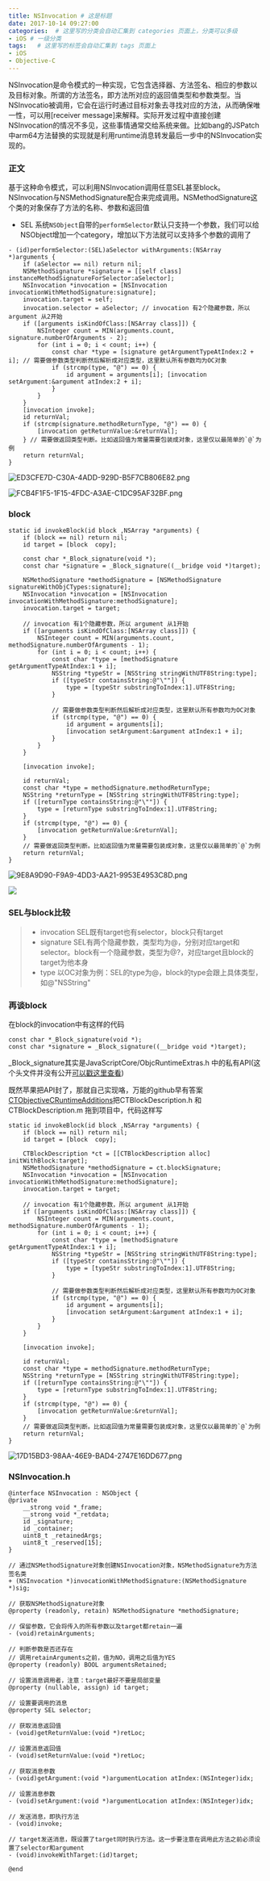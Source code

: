 ```yaml
---
title: NSInvocation # 这是标题
date: 2017-10-14 09:27:00
categories:  # 这里写的分类会自动汇集到 categories 页面上，分类可以多级
- iOS # 一级分类
tags:   # 这里写的标签会自动汇集到 tags 页面上
- iOS
- Objective-C
---
```

NSInvocation是命令模式的一种实现，它包含选择器、方法签名、相应的参数以及目标对象。所谓的方法签名，即方法所对应的返回值类型和参数类型。当NSInvocatio被调用，它会在运行时通过目标对象去寻找对应的方法，从而确保唯一性，可以用[receiver message]来解释。实际开发过程中直接创建NSInvocation的情况不多见，这些事情通常交给系统来做。比如bang的JSPatch中arm64方法替换的实现就是利用runtime消息转发最后一步中的NSInvocation实现的。
### 正文
基于这种命令模式，可以利用NSInvocation调用任意SEL甚至block。NSInvocation与NSMethodSignature配合来完成调用。NSMethodSignature这个类的对象保存了方法的名称、参数和返回值
- SEL
系统`NSObject`自带的`performSelector`默认只支持一个参数，我们可以给NSObject增加一个category，增加以下方法就可以支持多个参数的调用了

````
- (id)performSelector:(SEL)aSelector withArguments:(NSArray *)arguments {
    if (aSelector == nil) return nil;
    NSMethodSignature *signature = [[self class] instanceMethodSignatureForSelector:aSelector];
    NSInvocation *invocation = [NSInvocation invocationWithMethodSignature:signature];
    invocation.target = self;
    invocation.selector = aSelector; // invocation 有2个隐藏参数，所以 argument 从2开始
    if ([arguments isKindOfClass:[NSArray class]]) {
        NSInteger count = MIN(arguments.count, signature.numberOfArguments - 2);
        for (int i = 0; i < count; i++) {
            const char *type = [signature getArgumentTypeAtIndex:2 + i]; // 需要做参数类型判断然后解析成对应类型，这里默认所有参数均为OC对象
            if (strcmp(type, "@") == 0) {
                id argument = arguments[i]; [invocation setArgument:&argument atIndex:2 + i];
            }
        }
    }
    [invocation invoke];
    id returnVal;
    if (strcmp(signature.methodReturnType, "@") == 0) {
        [invocation getReturnValue:&returnVal];
    } // 需要做返回类型判断。比如返回值为常量需要包装成对象，这里仅以最简单的`@`为例
    return returnVal;
}
````
![ED3CFE7D-C30A-4ADD-929D-B5F7CB806E82.png](http://upload-images.jianshu.io/upload_images/6644906-b09479039ddf5488.png?imageMogr2/auto-orient/strip%7CimageView2/2/w/1240)

![FCB4F1F5-1F15-4FDC-A3AE-C1DC95AF32BF.png](http://upload-images.jianshu.io/upload_images/6644906-c1af7b09f14982c9.png?imageMogr2/auto-orient/strip%7CimageView2/2/w/1240)

### block
````
static id invokeBlock(id block ,NSArray *arguments) {
    if (block == nil) return nil;
    id target = [block  copy];

    const char *_Block_signature(void *);
    const char *signature = _Block_signature((__bridge void *)target);

    NSMethodSignature *methodSignature = [NSMethodSignature signatureWithObjCTypes:signature];
    NSInvocation *invocation = [NSInvocation invocationWithMethodSignature:methodSignature];
    invocation.target = target;

    // invocation 有1个隐藏参数，所以 argument 从1开始
    if ([arguments isKindOfClass:[NSArray class]]) {
        NSInteger count = MIN(arguments.count, methodSignature.numberOfArguments - 1);
        for (int i = 0; i < count; i++) {
            const char *type = [methodSignature getArgumentTypeAtIndex:1 + i];
            NSString *typeStr = [NSString stringWithUTF8String:type];
            if ([typeStr containsString:@"\""]) {
                type = [typeStr substringToIndex:1].UTF8String;
            }

            // 需要做参数类型判断然后解析成对应类型，这里默认所有参数均为OC对象
            if (strcmp(type, "@") == 0) {
                id argument = arguments[i];
                [invocation setArgument:&argument atIndex:1 + i];
            }
        }
    }

    [invocation invoke];

    id returnVal;
    const char *type = methodSignature.methodReturnType;
    NSString *returnType = [NSString stringWithUTF8String:type];
    if ([returnType containsString:@"\""]) {
        type = [returnType substringToIndex:1].UTF8String;
    }
    if (strcmp(type, "@") == 0) {
        [invocation getReturnValue:&returnVal];
    }
    // 需要做返回类型判断。比如返回值为常量需要包装成对象，这里仅以最简单的`@`为例
    return returnVal;
}
````



![9E8A9D90-F9A9-4DD3-AA21-9953E4953C8D.png](http://upload-images.jianshu.io/upload_images/6644906-f5230ba3653b8382.png?imageMogr2/auto-orient/strip%7CimageView2/2/w/1240)

![](http://upload-images.jianshu.io/upload_images/6644906-bf7381308a1d6b66.png?imageMogr2/auto-orient/strip%7CimageView2/2/w/1240)



### SEL与block比较
 > -  invocation
SEL既有target也有selector，block只有target
>- signature
>SEL有两个隐藏参数，类型均为@，分别对应target和selector。block有一个隐藏参数，类型为@?，对应target且block的target为他本身
>- type
以OC对象为例：SEL的type为@，block的type会跟上具体类型，如@"NSString"

### 再谈block
在block的invocation中有这样的代码
````
const char *_Block_signature(void *);
const char *signature = _Block_signature((__bridge void *)target);
````
_Block_signature其实是JavaScriptCore/ObjcRuntimeExtras.h
中的私有API(这个头文件并没有公开[可以戳这里查看](http://trac.webkit.org/browser/trunk/Source/JavaScriptCore/API/ObjcRuntimeExtras.h))

既然苹果把API封了，那就自己实现咯，万能的github早有答案[CTObjectiveCRuntimeAdditions](https://github.com/ebf/CTObjectiveCRuntimeAdditions)把CTBlockDescription.h
和CTBlockDescription.m
拖到项目中，代码这样写
````
static id invokeBlock(id block ,NSArray *arguments) {
    if (block == nil) return nil;
    id target = [block  copy];

    CTBlockDescription *ct = [[CTBlockDescription alloc] initWithBlock:target];
    NSMethodSignature *methodSignature = ct.blockSignature;
    NSInvocation *invocation = [NSInvocation invocationWithMethodSignature:methodSignature];
    invocation.target = target;

    // invocation 有1个隐藏参数，所以 argument 从1开始
    if ([arguments isKindOfClass:[NSArray class]]) {
        NSInteger count = MIN(arguments.count, methodSignature.numberOfArguments - 1);
        for (int i = 0; i < count; i++) {
            const char *type = [methodSignature getArgumentTypeAtIndex:1 + i];
            NSString *typeStr = [NSString stringWithUTF8String:type];
            if ([typeStr containsString:@"\""]) {
                type = [typeStr substringToIndex:1].UTF8String;
            }

            // 需要做参数类型判断然后解析成对应类型，这里默认所有参数均为OC对象
            if (strcmp(type, "@") == 0) {
                id argument = arguments[i];
                [invocation setArgument:&argument atIndex:1 + i];
            }
        }
    }

    [invocation invoke];

    id returnVal;
    const char *type = methodSignature.methodReturnType;
    NSString *returnType = [NSString stringWithUTF8String:type];
    if ([returnType containsString:@"\""]) {
        type = [returnType substringToIndex:1].UTF8String;
    }
    if (strcmp(type, "@") == 0) {
        [invocation getReturnValue:&returnVal];
    }
    // 需要做返回类型判断。比如返回值为常量需要包装成对象，这里仅以最简单的`@`为例
    return returnVal;
}
````
![17D15BD3-98AA-46E9-BAD4-2747E16DD677.png](http://upload-images.jianshu.io/upload_images/6644906-143e6ac30788e9c1.png?imageMogr2/auto-orient/strip%7CimageView2/2/w/1240)

### NSInvocation.h
````
@interface NSInvocation : NSObject {
@private
    __strong void *_frame;
    __strong void *_retdata;
    id _signature;
    id _container;
    uint8_t _retainedArgs;
    uint8_t _reserved[15];
}

// 通过NSMethodSignature对象创建NSInvocation对象，NSMethodSignature为方法签名类
+ (NSInvocation *)invocationWithMethodSignature:(NSMethodSignature *)sig;

// 获取NSMethodSignature对象
@property (readonly, retain) NSMethodSignature *methodSignature;

// 保留参数，它会将传入的所有参数以及target都retain一遍
- (void)retainArguments;

// 判断参数是否还存在
// 调用retainArguments之前，值为NO，调用之后值为YES
@property (readonly) BOOL argumentsRetained;

// 设置消息调用者，注意：target最好不要是局部变量
@property (nullable, assign) id target;

// 设置要调用的消息
@property SEL selector;

// 获取消息返回值
- (void)getReturnValue:(void *)retLoc;

// 设置消息返回值
- (void)setReturnValue:(void *)retLoc;

// 获取消息参数
- (void)getArgument:(void *)argumentLocation atIndex:(NSInteger)idx;

// 设置消息参数
- (void)setArgument:(void *)argumentLocation atIndex:(NSInteger)idx;

// 发送消息，即执行方法
- (void)invoke;

// target发送消息，既设置了target同时执行方法。这一步要注意在调用此方法之前必须设置了selector和argument
- (void)invokeWithTarget:(id)target;

@end
````
